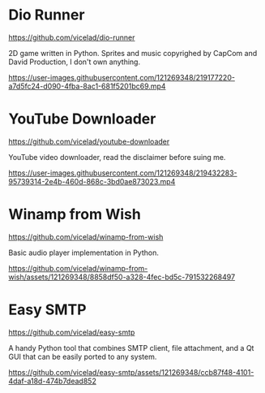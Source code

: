 # Dio Runner

https://github.com/vicelad/dio-runner

2D game written in Python. Sprites and music copyrighed by CapCom and David Production, I don't own anything.

https://user-images.githubusercontent.com/121269348/219177220-a7d5fc24-d090-4fba-8ac1-681f5201bc69.mp4

# YouTube Downloader

https://github.com/vicelad/youtube-downloader

YouTube video downloader, read the disclaimer before suing me.

https://user-images.githubusercontent.com/121269348/219432283-95739314-2e4b-460d-868c-3bd0ae873023.mp4

# Winamp from Wish

https://github.com/vicelad/winamp-from-wish

Basic audio player implementation in Python.

https://github.com/vicelad/winamp-from-wish/assets/121269348/8858df50-a328-4fec-bd5c-791532268497

# Easy SMTP

https://github.com/vicelad/easy-smtp

A handy Python tool that combines SMTP client, file attachment, and a Qt GUI that can be easily ported to any system.

https://github.com/vicelad/easy-smtp/assets/121269348/ccb87f48-4101-4daf-a18d-474b7dead852
